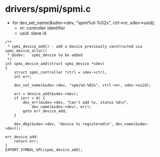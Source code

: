 # drivers/spmi/spmi.c
- for dev_set_name(&sdev->dev, "spmi%d-%02x", ctrl->nr, sdev->usid);
  - nr: controller identifier
  - usid: slave id
```
/**
 * spmi_device_add() - add a device previously constructed via spmi_device_alloc()
 * @sdev:	spmi_device to be added
 */
int spmi_device_add(struct spmi_device *sdev)
{
	struct spmi_controller *ctrl = sdev->ctrl;
	int err;

	dev_set_name(&sdev->dev, "spmi%d-%02x", ctrl->nr, sdev->usid);

	err = device_add(&sdev->dev);
	if (err < 0) {
		dev_err(&sdev->dev, "Can't add %s, status %d\n",
			dev_name(&sdev->dev), err);
		goto err_device_add;
	}

	dev_dbg(&sdev->dev, "device %s registered\n", dev_name(&sdev->dev));

err_device_add:
	return err;
}
EXPORT_SYMBOL_GPL(spmi_device_add);
```